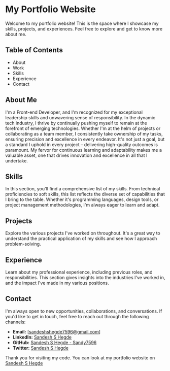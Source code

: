 # My Portfolio Website

Welcome to my portfolio website! This is the space where I showcase my skills, projects, and experiences. Feel free to explore and get to know more about me.

## Table of Contents

- About
- Work
- Skills
- Experience
- Contact

## About Me

I'm a Front-end Developer, and I'm recognized for my exceptional leadership skills and unwavering sense of responsibility. In the dynamic tech industry, I thrive by continually pushing myself to remain at the forefront of emerging technologies. Whether I'm at the helm of projects or collaborating as a team member, I consistently take ownership of my tasks, ensuring precision and excellence in every endeavor. It's not just a goal, but a standard I uphold in every project – delivering high-quality outcomes is paramount. My fervor for continuous learning and adaptability makes me a valuable asset, one that drives innovation and excellence in all that I undertake.

## Skills

In this section, you'll find a comprehensive list of my skills. From technical proficiencies to soft skills, this list reflects the diverse set of capabilities that I bring to the table. Whether it's programming languages, design tools, or project management methodologies, I'm always eager to learn and adapt.

## Projects

Explore the various projects I've worked on throughout. It's a great way to understand the practical application of my skills and see how I approach problem-solving.

## Experience

Learn about my professional experience, including previous roles, and responsibilities. This section gives insights into the industries I've worked in, and the impact I've made in my various positions.

## Contact

I'm always open to new opportunities, collaborations, and conversations. If you'd like to get in touch, feel free to reach out through the following channels:

- **Email:** [sandeshshegde7596@gmail.com]
- **LinkedIn:** [Sandesh S Hegde](https://www.linkedin.com/in/sandesh-s-hegde/)
- **GitHub:** [Sandesh S Hegde - Sandy7596](https://github.com/Sandy7596)
- **Twitter:** [Sandesh S Hegde](https://twitter.com/S_Sandesh_Hegde)

Thank you for visiting my code. You can look at my portfolio website on [Sandesh S Hegde](http://sandesh-s-hegde.online/)
